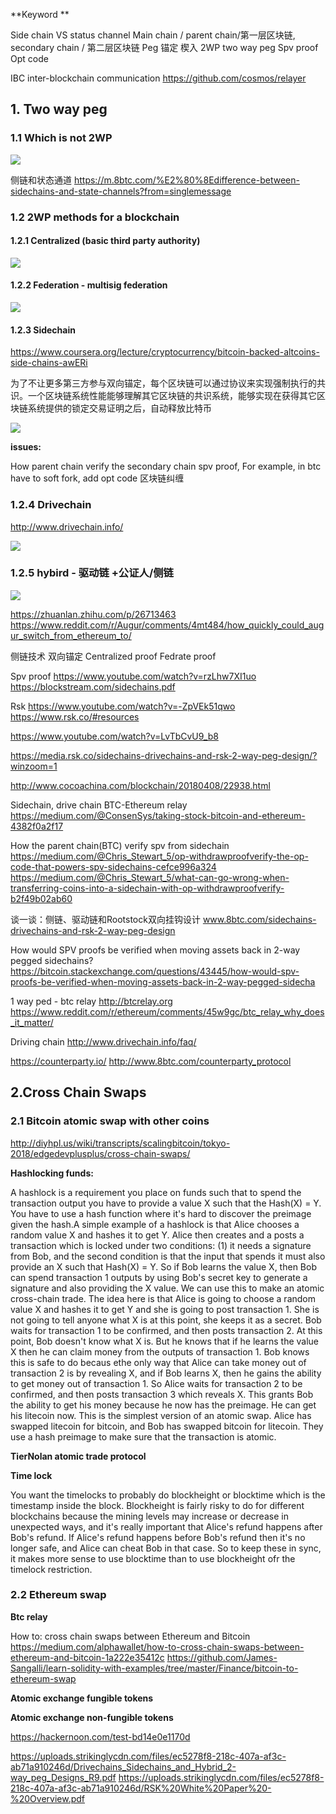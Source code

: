 
**Keyword **

Side chain VS status channel
Main chain / parent chain/第一层区块链, secondary chain / 第二层区块链
Peg 锚定 楔入
2WP two way peg
Spv proof
Opt code

IBC inter-blockchain communication
https://github.com/cosmos/relayer

## 1. Two way peg

### 1.1 Which is not 2WP

![](/docs/docs_image/blockchain/blockchain_crosschain01.png)

侧链和状态通道 https://m.8btc.com/%E2%80%8Edifference-between-sidechains-and-state-channels?from=singlemessage

### 1.2 2WP methods for a blockchain

#### 1.2.1 Centralized (basic third party authority)

![](/docs/docs_image/blockchain/blockchain_crosschain02.png)

#### 1.2.2 Federation - multisig federation

![](/docs/docs_image/blockchain/blockchain_crosschain03.png)

#### 1.2.3 Sidechain 
https://www.coursera.org/lecture/cryptocurrency/bitcoin-backed-altcoins-side-chains-awERi

为了不让更多第三方参与双向锚定，每个区块链可以通过协议来实现强制执行的共识。一个区块链系统性能能够理解其它区块链的共识系统，能够实现在获得其它区块链系统提供的锁定交易证明之后，自动释放比特币

![](/docs/docs_image/blockchain/blockchain_crosschain04.png)

**issues:**

How parent chain verify the secondary chain spv proof,
For example, in btc have to soft fork, add opt code
区块链纠缠

### 1.2.4 Drivechain
http://www.drivechain.info/

![](/docs/docs_image/blockchain/blockchain_crosschain05.png)

### 1.2.5 hybird - 驱动链 +公证人/侧链

![](/docs/docs_image/blockchain/blockchain_crosschain06.png)

https://zhuanlan.zhihu.com/p/26713463
https://www.reddit.com/r/Augur/comments/4mt484/how_quickly_could_augur_switch_from_ethereum_to/

侧链技术 双向锚定
Centralized proof
Fedrate proof

Spv proof 
https://www.youtube.com/watch?v=rzLhw7XI1uo
https://blockstream.com/sidechains.pdf

Rsk
https://www.youtube.com/watch?v=-ZpVEk51qwo
https://www.rsk.co/#resources

https://www.youtube.com/watch?v=LvTbCvU9_b8

https://media.rsk.co/sidechains-drivechains-and-rsk-2-way-peg-design/?winzoom=1

http://www.cocoachina.com/blockchain/20180408/22938.html

Sidechain, drive chain
BTC-Ethereum relay
https://medium.com/@ConsenSys/taking-stock-bitcoin-and-ethereum-4382f0a2f17

How the parent chain(BTC) verify spv from sidechain
https://medium.com/@Chris_Stewart_5/op-withdrawproofverify-the-op-code-that-powers-spv-sidechains-cefce996a324
https://medium.com/@Chris_Stewart_5/what-can-go-wrong-when-transferring-coins-into-a-sidechain-with-op-withdrawproofverify-b2f49b02ab60

谈一谈：侧链、驱动链和Rootstock双向挂钩设计 www.8btc.com/sidechains-drivechains-and-rsk-2-way-peg-design

How would SPV proofs be verified when moving assets back in 2-way pegged sidechains? https://bitcoin.stackexchange.com/questions/43445/how-would-spv-proofs-be-verified-when-moving-assets-back-in-2-way-pegged-sidecha

1 way ped - btc relay
http://btcrelay.org
https://www.reddit.com/r/ethereum/comments/45w9gc/btc_relay_why_does_it_matter/

Driving chain
http://www.drivechain.info/faq/

https://counterparty.io/
http://www.8btc.com/counterparty_protocol

## 2.Cross Chain Swaps

### 2.1 Bitcoin atomic swap with other coins
http://diyhpl.us/wiki/transcripts/scalingbitcoin/tokyo-2018/edgedevplusplus/cross-chain-swaps/

**Hashlocking funds:**

A hashlock is a requirement you place on funds such that to spend the transaction output you have to provide a value X such that the Hash(X) = Y. You have to use a hash function where it's hard to discover the preimage given the hash.A simple example of a hashlock is that Alice chooses a random value X and hashes it to get Y. Alice then creates and a posts a transaction which is locked under two conditions: (1) it needs a signature from Bob, and the second condition is that the input that spends it must also provide an X such that Hash(X) = Y. So if Bob learns the value X, then Bob can spend transaction 1 outputs by using Bob's secret key to generate a signature and also providing the X value. We can use this to make an atomic cross-chain trade. The idea here is that Alice is going to choose a random value X and hashes it to get Y and she is going to post transaction 1. She is not going to tell anyone what X is at this point, she keeps it as a secret. Bob waits for transaction 1 to be confirmed, and then posts transaction 2. At this point, Bob doesn't know what X is. But he knows that if he learns the value X then he can claim money from the outputs of transaction 1. Bob knows this is safe to do becaus ethe only way that Alice can take money out of transaction 2 is by revealing X, and if Bob learns X, then he gains the ability to get money out of transaction 1. So Alice waits for transaction 2 to be confirmed, and then posts transaction 3 which reveals X. This grants Bob the ability to get his money because he now has the preimage. He can get his litecoin now. This is the simplest version of an atomic swap. Alice has swapped litecoin for bitcoin, and Bob has swapped bitcoin for litecoin. They use a hash preimage to make sure that the transaction is atomic.

**TierNolan atomic trade protocol**

**Time lock**

You want the timelocks to probably do blockheight or blocktime which is the timestamp inside the block. Blockheight is fairly risky to do for different blockchains because the mining levels may increase or decrease in unexpected ways, and it's really important that Alice's refund happens after Bob's refund. If Alice's refund happens before Bob's refund then it's no longer safe, and Alice can cheat Bob in that case. So to keep these in sync, it makes more sense to use blocktime than to use blockheight ofr the timelock restriction.

### 2.2 Ethereum swap

**Btc relay**

How to: cross chain swaps between Ethereum and Bitcoin https://medium.com/alphawallet/how-to-cross-chain-swaps-between-ethereum-and-bitcoin-1a222e35412c
https://github.com/James-Sangalli/learn-solidity-with-examples/tree/master/Finance/bitcoin-to-ethereum-swap

**Atomic exchange fungible tokens**

**Atomic exchange non-fungible tokens**

https://hackernoon.com/test-bd14e0e1170d

https://uploads.strikinglycdn.com/files/ec5278f8-218c-407a-af3c-ab71a910246d/Drivechains_Sidechains_and_Hybrid_2-way_peg_Designs_R9.pdf
https://uploads.strikinglycdn.com/files/ec5278f8-218c-407a-af3c-ab71a910246d/RSK%20White%20Paper%20-%20Overview.pdf
